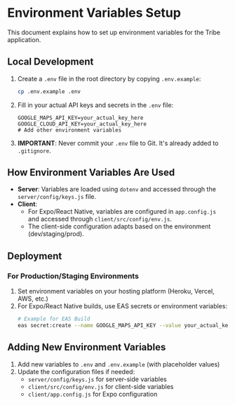 # Environment Variables Setup

This document explains how to set up environment variables for the Tribe application.

## Local Development

1. Create a `.env` file in the root directory by copying `.env.example`:
   ```bash
   cp .env.example .env
   ```

2. Fill in your actual API keys and secrets in the `.env` file:
   ```
   GOOGLE_MAPS_API_KEY=your_actual_key_here
   GOOGLE_CLOUD_API_KEY=your_actual_key_here
   # Add other environment variables
   ```

3. **IMPORTANT**: Never commit your `.env` file to Git. It's already added to `.gitignore`.

## How Environment Variables Are Used

- **Server**: Variables are loaded using `dotenv` and accessed through the `server/config/keys.js` file.
- **Client**: 
  - For Expo/React Native, variables are configured in `app.config.js` and accessed through `client/src/config/env.js`.
  - The client-side configuration adapts based on the environment (dev/staging/prod).

## Deployment

### For Production/Staging Environments

1. Set environment variables on your hosting platform (Heroku, Vercel, AWS, etc.)
2. For Expo/React Native builds, use EAS secrets or environment variables:
   ```bash
   # Example for EAS Build
   eas secret:create --name GOOGLE_MAPS_API_KEY --value your_actual_key_here --scope project
   ```

## Adding New Environment Variables

1. Add new variables to `.env` and `.env.example` (with placeholder values)
2. Update the configuration files if needed:
   - `server/config/keys.js` for server-side variables
   - `client/src/config/env.js` for client-side variables
   - `client/app.config.js` for Expo configuration 